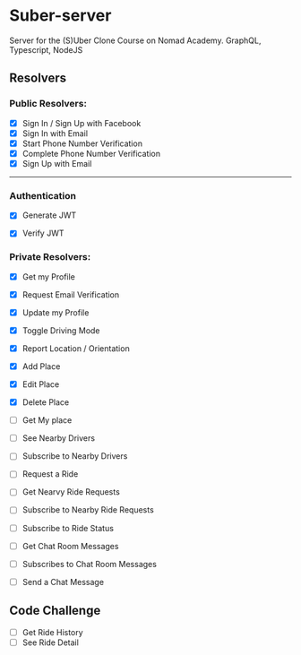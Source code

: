 # Suber-server

 Server for the (S)Uber Clone Course on Nomad Academy. GraphQL, Typescript, NodeJS

 ## Resolvers

### Public Resolvers:

- [x] Sign In / Sign Up with Facebook
- [x] Sign In with Email
- [x] Start Phone Number Verification
- [x] Complete Phone Number Verification
- [x] Sign Up with Email
---

### Authentication

- [x] Generate JWT
- [x] Verify JWT


### Private Resolvers:
- [x] Get my Profile
- [x] Request Email Verification
- [x] Update my Profile
- [x] Toggle Driving Mode
- [x] Report Location / Orientation
- [x] Add Place
- [x] Edit Place
- [x] Delete Place
- [ ] Get My place
- [ ] See Nearby Drivers
- [ ] Subscribe to Nearby Drivers
- [ ] Request a  Ride
- [ ] Get Nearvy Ride Requests
- [ ] Subscribe to Nearby Ride Requests
- [ ] Subscribe to Ride Status
- [ ] Get Chat Room Messages
- [ ] Subscribes to Chat Room Messages
- [ ] Send a Chat Message


## Code Challenge

- [ ] Get Ride History
- [ ] See Ride Detail
